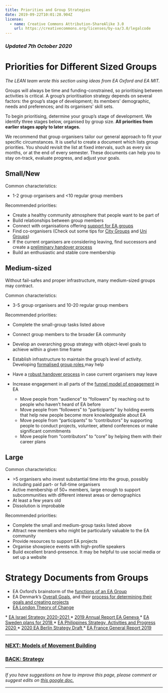 ```yaml
---
title: Priorities and Group Strategies
date: 2019-09-22T10:01:28.904Z
license:
  - name: Creative Commons Attribution-ShareAlike 3.0
    url: https://creativecommons.org/licenses/by-sa/3.0/legalcode
---
```

### *Updated 7th October 2020*

# Priorities for Different Sized Groups

*The LEAN team wrote this section using ideas from EA Oxford and EA MIT.* 

Groups will always be time and funding-constrained, so prioritising between activities is critical. A group’s prioritisation strategy depends on several factors: the group’s stage of development; its members’ demographic, needs and preferences; and its organisers’ skill sets.

To begin prioritising, determine your group’s stage of development. We identify three stages below, organised by group size. **All priorities from earlier stages apply to later stages.** 

We recommend that group organisers tailor our general approach to fit your specific circumstances. It is useful to create a document which lists group priorities. You should revisit the list at fixed intervals, such as every six months, or at the end of every semester. These documents can help you to stay on-track, evaluate progress, and adjust your goals. 

## Small/New

Common characteristics:

* 1-2 group organisers and <10 regular group members

Recommended priorities:

* Create a healthy community atmosphere that people want to be part of
* Build relationships between group members
* Connect with organisations offering <a target="_blank" href="/tips/support/">support for EA groups</a>
* Find co-organisers (Check out some tips for <a target="_blank" href="/start/run-city-group#coorganiser/">City Groups</a> and <a target="_blank" href="/start/run-uni-group#coorganiser/">Uni Groups</a>)
* If the current organisers are considering leaving, find successors and create a <a target="_blank" href="/tips/handover/">preliminary handover process</a>
* Build an enthusiastic and stable core membership

## Medium-sized

Without fail-safes and proper infrastructure, many medium-sized groups may contract.

Common characteristics:

* 3-5 group organisers and 10-20 regular group members

Recommended priorities:

* Complete the small-group tasks listed above
* Connect group members to the broader EA community
* Develop an overarching group strategy with object-level goals to achieve within a given time frame
* Establish infrastructure to maintain the group’s level of activity. Developing <a target="_blank" href="/tips/articles/committee/">formalised group roles
  </a> may help
* Have a <a target="_blank" href="/tips/handover">robust handover process</a> in case current organisers may leave
* Increase engagement in all parts of the <a target="_blank" href="https://www.centreforeffectivealtruism.org/the-funnel-model/"> funnel model of engagement</a> in EA

  * Move people from “audience” to “followers” by reaching out to people who haven’t heard of EA before
  * Move people from “followers” to “participants” by holding events that help new people become more knowledgeable about EA
  * Move people from “participants” to “contributors” by supporting people to conduct projects, volunteer, attend conferences or make significant commitments
  * Move people from “contributors” to “core” by helping them with their career plans

## Large

Common characteristics:

* \>5 organisers who invest substantial time into the group, possibly including paid part- or full-time organisers
* Active membership of 50+ members, large enough to support subcommunities with different interest areas or demographics
* At least a few years old
* Dissolution is improbable 

Recommended priorities:

* Complete the small and medium-group tasks listed above
* Attract new members who might be particularly valuable to the EA community 
* Provide resources to support EA projects
* Organise showpiece events with high-profile speakers 
* Build excellent brand-presence. It may be helpful to use social media or set up a website

# Strategy Documents from Groups

* EA Oxford’s brainstorm of the <a target="_blank" href="https://docs.google.com/document/d/1NHIPkNNPt7dDcc6-tt18TpaaPQmJf-bSpJQtEVwall4/edit?usp=sharing">functions of an EA Group</a>
* EA Denmark’s <a target="_blank" href="https://docs.google.com/document/d/1sf2y6sM3F0huE_XMRLFl98l_TuLuXM872e2ArGnlT1E/edit#heading=h.vs2jjp3on5g5">Overall Goals</a>, and their <a target="_blank" href="https://forum.effectivealtruism.org/posts/7He8vRrbyyeKFZdif/strategy-development-for-ea-groups-lessons-learned-from-ea">process for determining their goals and creating projects</a>
* <a target="_blank" href="https://docs.google.com/document/d/1EDCBuvNKLJEF7htGglb8ckP_R7m-ItZ3Yt5OPybmYXA/edit">EA London Theory of Change</a>
* <a target="_blank" href="https://forum.effectivealtruism.org/posts/2fsPFEJ74tzaqqwCB/ea-israel-strategy-2020-21">EA Israel Strategy 2020-2021</a>
* <a target="_blank" href="https://drive.google.com/file/d/1WQVCOuYMCSKPWrH3Mbz6l1o7bmxhmen-/view">2019 Annual Report EA Geneva</a>
* <a target="_blank" href="https://forum.effectivealtruism.org/posts/RM77XJj3xGLXZk2es/effective-altruism-sweden-plans-for-2018">EA Sweden plans for 2018</a>
* <a target="_blank" href="https://docs.google.com/document/d/1m5E_vBowWXTUQ_JaFOwNQiuoZcOVk2HjCIYhXAI6JRg/edit?usp=sharing">EA Philippines Strategy, Activities and Progress 2020</a>
* <a target="_blank" href="https://docs.google.com/document/d/1eTDX-zjsw6LF2fK0iuN-1q3Z5-a6OBXDLUGwa4KdyIE/edit">2020 EA Berlin Strategy Draft</a>
* <a target="_blank" href="https://docs.google.com/document/d/1jsG4EHfyPLGfS3LcAjSQ9c19_ovdxn_rgwUaJWCQayY/edit">EA France General Report 2019</a>



<hr>

### [NEXT: Models of Movement Building](/tips/articles/models/)

### [BACK: Strategy](/tips/strategy/)

<hr>

*If you have suggestions on how to improve this page, please comment or suggest edits on* <a target="_blank" href="https://docs.google.com/document/d/1dNKLHJQ0W6ApzSSMqb9UZzK032wBjMUvfnOuvgVelzk/edit?usp=sharing">*this google doc.*</a>

<hr>
